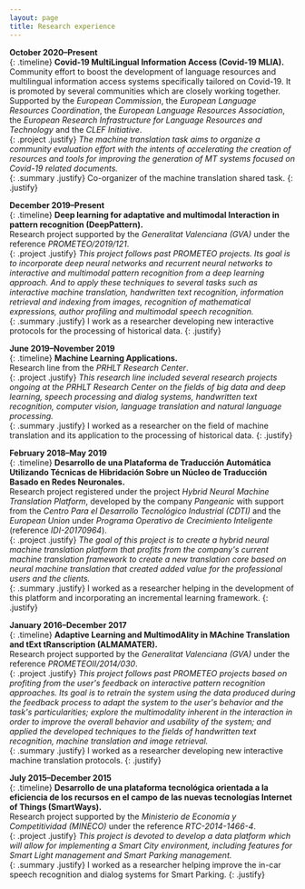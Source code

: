 ```yaml
---
layout: page
title: Research experience
---
```


**October 2020&ndash;Present** <br />
{: .timeline}
**Covid-19 MultiLingual Information Access (Covid-19 MLIA).** <br />
Community effort to boost the development of language resources and multilingual information access systems specifically tailored on Covid-19. It is promoted by several communities which are closely working together. Supported by the *European Commission*, the *European Language Resources Coordination*, the *European Language Resources Association*, the *European Research Infrastructure for Language Resources and Technology* and the *CLEF Initiative*.<br />
{: .project .justify}
*The machine translation task aims to organize a community evaluation effort with the intents of accelerating the creation of resources and tools for improving the generation of MT systems focused on Covid-19 related documents.* <br />
{: .summary .justify}
Co-organizer of the machine translation shared task.
{: .justify}

**December 2019&ndash;Present** <br />
{: .timeline}
**Deep learning for adaptative and multimodal Interaction in pattern recognition (DeepPattern).** <br />
Research project supported by the *Generalitat Valenciana (GVA)* under the reference *PROMETEO/2019/121*. <br />
{: .project .justify}
*This project follows past PROMETEO projects. Its goal is to incorporate deep neural networks and recurrent neural networks to interactive and multimodal pattern recognition from a deep learning approach. And to apply these techniques to several tasks such as interactive machine translation, handwritten text recognition, information retrieval and indexing from images, recognition of mathematical expressions, author profiling and multimodal speech recognition.* <br />
{: .summary .justify}
I work as a researcher developing new interactive protocols for the processing of historical data.
{: .justify}

**June 2019&ndash;November 2019** <br />
{: .timeline}
**Machine Learning Applications.** <br />
Research line from the *PRHLT Research Center*. <br />
{: .project .justify}
*This research line included several research projects ongoing at the PRHLT Research Center on the fields of big data and deep learning, speech processing and dialog systems, handwritten text recognition, computer vision, language translation and natural language processing.* <br />
{: .summary .justify}
I worked as a researcher on the field of machine translation and its application to the processing of historical data.
{: .justify}

**February 2018&ndash;May 2019** <br />
{: .timeline}
**Desarrollo de una Plataforma de Traducción Automática Utilizando Técnicas de Hibridación Sobre un Núcleo de Traducción Basado en Redes Neuronales.** <br />
Research project registered under the project *Hybrid Neural Machine Translation Platform*, developed by the company *Pangeanic* with support from the *Centro Para el Desarrollo Tecnológico Industrial (CDTI)* and the *European Union* under *Programa Operativo de Crecimiento Inteligente* (reference *IDI-20170964*). <br />
{: .project .justify}
*The goal of this project is to create a hybrid neural machine translation platform that profits from the company's current machine translation framework to create a new translation core based on neural machine translation that created added value for the professional users and the clients.* <br />
{: .summary .justify}
I worked as a researcher helping in the development of this platform and incorporating an incremental learning framework.
{: .justify}

**January 2016&ndash;December 2017** <br />
{: .timeline}
**Adaptive Learning and MultimodAlity in MAchine Translation and tExt tRanscription (ALMAMATER).** <br />
Research project supported by the *Generalitat Valenciana (GVA)* under the reference *PROMETEOII/2014/030*. <br />
{: .project .justify}
*This project follows past PROMETEO projects based on profiting from the user's feedback on interactive pattern recognition approaches. Its goal is to retrain the system using the data produced during the feedback process to adapt the system to the user's behavior and the task's particularities; explore the multimodality inherent in the interaction in order to improve the overall behavior and usability of the system; and applied the developed techniques to the fields of handwritten text recognition, machine translation and image retrieval.* <br />
{: .summary .justify}
I worked as a researcher developing new interactive machine translation protocols.
{: .justify}

**July 2015&ndash;December 2015** <br />
{: .timeline}
**Desarrollo de una plataforma tecnológica orientada a la eficiencia de los recursos en el campo de las nuevas tecnologías Internet of Things (SmartWays).** <br />
Research project supported by the *Ministerio de Economía y Competitividad (MINECO)* under the reference *RTC-2014-1466-4*. <br />
{: .project .justify}
*This project is devoted to develop a data platform which will allow for implementing a Smart City environment, including features for Smart Light management and Smart Parking management.* <br />
{: .summary .justify}
I worked as a researcher helping improve the in-car speech recognition and dialog systems for Smart Parking.
{: .justify}
